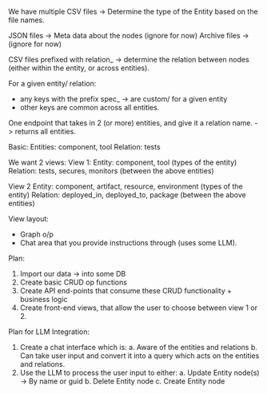 We have multiple CSV files -> Determine the type of the Entity based on the file names.

JSON files -> Meta data about the nodes (ignore for now)
Archive files -> (ignore for now)

CSV files prefixed with relation\_ -> determine the relation between nodes (either within the entity, or across entities).

For a given entity/ relation:

- any keys with the prefix spec\_ -> are custom/ for a given entity
- other keys are common across all entities.

One endpoint that takes in 2 (or more) entities, and give it a relation name. -> returns all entities.

Basic:
Entities: component, tool
Relation: tests

We want 2 views:
View 1:
Entity: component, tool (types of the entity)
Relation: tests, secures, monitors (between the above entities)

View 2
Entity: component, artifact, resource, environment (types of the entity)
Relation: deployed_in, deployed_to, package (between the above entities)

View layout:

- Graph o/p
- Chat area that you provide instructions through (uses some LLM).

Plan:

1. Import our data -> into some DB
2. Create basic CRUD op functions
3. Create API end-points that consume these CRUD functionality + business logic
4. Create front-end views, that allow the user to choose between view 1 or 2.

Plan for LLM Integration:

1. Create a chat interface which is:
   a. Aware of the entities and relations
   b. Can take user input and convert it into a query which acts on the entities and relations.
2. Use the LLM to process the user input to either:
   a. Update Entity node(s) -> By name or guid
   b. Delete Entity node
   c. Create Entity node
